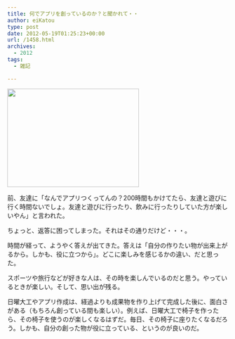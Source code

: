 ```yaml
---
title: 何でアプリを創っているのか？と聞かれて・・
author: eiKatou
type: post
date: 2012-05-19T01:25:23+00:00
url: /1458.html
archives:
  - 2012
tags:
  - 雑記

---
```

[<img src="http://eikatou.net/blog/wp-content./uploads/2012/05/20120512a-300x224.jpg" alt="" title="20120512a" width="300" height="224" class="alignnone size-medium wp-image-1418" srcset="./uploads/2012/05/20120512a-300x224.jpg 300w, ./uploads/2012/05/20120512a-400x300.jpg 400w, ./uploads/2012/05/20120512a.jpg 482w" sizes="(max-width: 300px) 100vw, 300px" />][1]
  
前、友達に「なんでアプリつくってんの？200時間もかけてたら、友達と遊びに行く時間ないでしょ。友達と遊びに行ったり、飲みに行ったりしていた方が楽しいやん」と言われた。

ちょっと、返答に困ってしまった。それはその通りだけど・・・。
  
時間が経って、ようやく答えが出てきた。答えは「自分の作りたい物が出来上がるから。しかも、役に立つから」。どこに楽しみを感じるかの違い、だと思った。

スポーツや旅行などが好きな人は、その時を楽しんでいるのだと思う。やっているときが楽しい。そして、思い出が残る。

日曜大工やアプリ作成は、経過よりも成果物を作り上げて完成した後に、面白さがある（もちろん創っている間も楽しい）。例えば、日曜大工で椅子を作ったら、その椅子を使うのが楽しくなるはずだ。毎日、その椅子に座りたくなるだろう。しかも、自分の創った物が役に立っている、というのが良いのだ。

 [1]: http://eikatou.net/blog/wp-content./uploads/2012/05/20120512a.jpg
